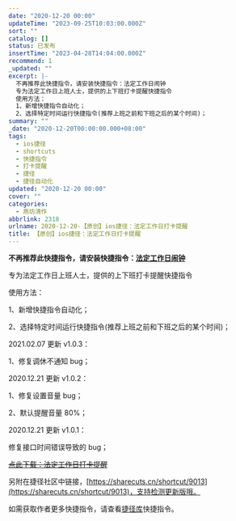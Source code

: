 ```yaml
---
date: "2020-12-20 00:00"
updateTime: "2023-09-25T10:03:00.000Z"
sort: ""
catalog: []
status: 已发布
insertTime: "2023-04-28T14:04:00.000Z"
recommend: 1
_updated: ""
excerpt: |-
  不再推荐此快捷指令，请安装快捷指令：法定工作日闹钟
  专为法定工作日上班人士，提供的上下班打卡提醒快捷指令
  使用方法：
  1、新增快捷指令自动化；
  2、选择特定时间运行快捷指令(推荐上班之前和下班之后的某个时间)；
summary: ""
_date: "2020-12-20T00:00:00.000+08:00"
tags:
  - ios捷径
  - shortcuts
  - 快捷指令
  - 打卡提醒
  - 捷径
  - 捷径自动化
updated: "2020-12-20 00:00"
cover: ""
categories:
  - 燕坊清作
abbrlink: 2318
urlname: 2020-12-20-【原创】ios捷径：法定工作日打卡提醒
title: 【原创】ios捷径：法定工作日打卡提醒
---
```


**不再推荐此快捷指令，请安装快捷指令：**[**法定工作日闹钟**](https://sharecuts.cn/shortcut/11013)

专为法定工作日上班人士，提供的上下班打卡提醒快捷指令

使用方法：

1、新增快捷指令自动化；

2、选择特定时间运行快捷指令(推荐上班之前和下班之后的某个时间)；

2021.02.07 更新 v1.0.3：

1、修复调休不通知 bug；

2020.12.21 更新 v1.0.2：

1、修复设置音量 bug；

2、默认提醒音量 80%；

2020.12.21 更新 v1.0.1：

修复接口时间错误导致的 bug；

[~~点此下载：法定工作日打卡提醒~~](https://www.icloud.com/shortcuts/5d9022df4d014807914567f41bfc917e)

另附在捷径社区中链接，[https://sharecuts.cn/shortcut/9013](https://sharecuts.cn/shortcut/9013)，支持检测更新版哦。

如需获取作者更多快捷指令，请查看[捷径库](https://www.bmqy.net/2342.html)快捷指令。
